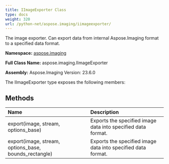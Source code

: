 ```yaml
---
title: IImageExporter Class
type: docs
weight: 320
url: /python-net/aspose.imaging/iimageexporter/
---
```


The image exporter. Can export data from internal Aspose.Imaging format to a specified data format.

**Namespace:** [aspose.imaging](/imaging/python-net/aspose.imaging/)

**Full Class Name:** aspose.imaging.IImageExporter

**Assembly:**  Aspose.Imaging Version: 23.6.0

The IImageExporter type exposes the following members:
## **Methods**
|**Name**|**Description**|
| :- | :- |
|export(image, stream, options_base)|Exports the specified image data into specified data format.|
|export(image, stream, options_base, bounds_rectangle)|Exports the specified image data into specified data format.|
